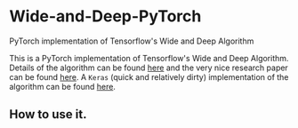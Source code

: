 # Wide-and-Deep-PyTorch
PyTorch implementation of Tensorflow's Wide and Deep Algorithm

This is a PyTorch implementation of Tensorflow's Wide and Deep Algorithm. Details of the algorithm can be found [here](https://www.tensorflow.org/tutorials/wide_and_deep) and the very nice research paper can be found [here](https://arxiv.org/abs/1606.07792). A `Keras` (quick and relatively dirty) implementation of the algorithm can be found [here](https://github.com/jrzaurin/Wide-and-Deep-Keras). 

## How to use it.





